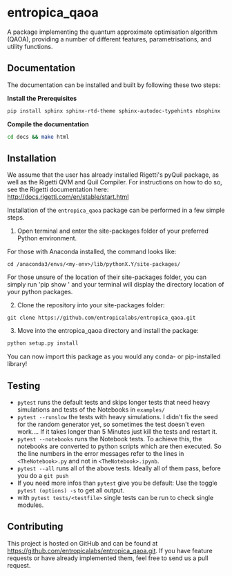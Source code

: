 # entropica_qaoa
A package implementing the quantum approximate optimisation algorithm (QAOA), providing a number of different features, parametrisations, and utility functions. 

## Documentation
The documentation can be installed and built by following these two steps:

**Install the Prerequisites**
```bash
pip install sphinx sphinx-rtd-theme sphinx-autodoc-typehints nbsphinx
```
**Compile the documentation**
```bash
cd docs && make html
```

## Installation

We assume that the user has already installed Rigetti's pyQuil package, as well as the Rigetti QVM and Quil Compiler. For instructions on how to do so, see the Rigetti documentation here: http://docs.rigetti.com/en/stable/start.html

Installation of the `entropica_qaoa` package can be performed in a few simple steps.

1. Open terminal and enter the site-packages folder of your preferred Python environment.

For those with Anaconda installed, the command looks like:
```
cd /anaconda3/envs/<my-env>/lib/pythonX.Y/site-packages/
```
For those unsure of the location of their site-packages folder, you can simply run 'pip show <package name>' and your terminal will display the directory location of your python packages.

2. Clone the repository into your site-packages folder:

```
git clone https://github.com/entropicalabs/entropica_qaoa.git 
```
3. Move into the entropica_qaoa directory and install the package:

```bash
python setup.py install
```

You can now import this package as you would any conda- or pip-installed library!

## Testing
 - `pytest` runs the default tests and skips longer tests that need heavy simulations and tests of the Notebooks in `examples/`
 - `pytest --runslow` the tests with heavy simulations. I didn't fix the seed for the random generator yet, so sometimes the test doesn't even work.... If it takes longer than 5 Minutes just kill the tests and restart it.
 - `pytest --notebooks` runs the Notebook tests. To achieve this, the notebooks are converted to python scripts which are then executed. So the line numbers in the error messages refer to the lines in `<TheNotebook>.py` and not in `<TheNotebook>.ipynb`.
 - `pytest --all` runs all of the above tests. Ideally all of them pass, before you do a `git push`
 - If you need more infos than `pytest` give you be default: Use the toggle `pytest (options) -s` to get all output.
 - with `pytest tests/<testfile>` single tests can be run to check single modules.

## Contributing
This project is hosted on GitHub and can be found at https://github.com/entropicalabs/entropica_qaoa.git. If you have feature requests or have already implemented them, feel free to send us a pull request. 
